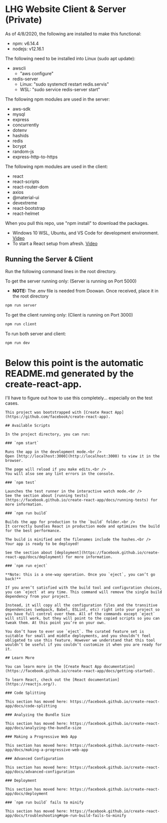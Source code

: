 # LHG Website Client & Server (Private)

As of 4/8/2020, the following are installed to make this functional:
* npm: v6.14.4
* nodejs: v12.16.1

The following need to be installed into Linux (sudo apt update):
+ awscli
    + "aws configure"
+ redis-server
    + Linux: "sudo systemctl restart redis.servis"
    + WSL: "sudo service redis-server start"

The following npm modules are used in the server:
* aws-sdk
* mysql
* express
* concurrently
* dotenv
* hashids
* redis
* bcrypt
* random-js
* express-http-to-https

The following npm modules are used in the client:
* react
* react-scripts
* react-router-dom
* axios
* @material-ui
* devextreme
* react-bootstrap
* react-helmet

When you pull this repo, use "npm install" to download the packages.
- Windows 10 WSL, Ubuntu, and VS Code for development environment. [Video](https://www.youtube.com/watch?v=A0eqZujVfYU)
- To start a React setup from afresh. [Video](https://www.youtube.com/watch?v=v0t42xBIYIs)

## Running the Server & Client

Run the following command lines in the root directory.

To get the server running only: (Server is running on Port 5000)
- **NOTE:** The .env file is needed from Doowan. Once received, place it in the root directory
```sh
npm run server
```

To get the client running only: (Client is running on Port 3000)
```sh
npm run client
```

To run both server and client:
```sh
npm run dev
```

# Below this point is the automatic README.md generated by the create-react-app. 

I'll have to figure out how to use this completely... especially on the test cases.

```
This project was bootstrapped with [Create React App](https://github.com/facebook/create-react-app).

## Available Scripts

In the project directory, you can run:

### `npm start`

Runs the app in the development mode.<br />
Open [http://localhost:3000](http://localhost:3000) to view it in the browser.

The page will reload if you make edits.<br />
You will also see any lint errors in the console.

### `npm test`

Launches the test runner in the interactive watch mode.<br />
See the section about [running tests](https://facebook.github.io/create-react-app/docs/running-tests) for more information.

### `npm run build`

Builds the app for production to the `build` folder.<br />
It correctly bundles React in production mode and optimizes the build for the best performance.

The build is minified and the filenames include the hashes.<br />
Your app is ready to be deployed!

See the section about [deployment](https://facebook.github.io/create-react-app/docs/deployment) for more information.

### `npm run eject`

**Note: this is a one-way operation. Once you `eject`, you can’t go back!**

If you aren’t satisfied with the build tool and configuration choices, you can `eject` at any time. This command will remove the single build dependency from your project.

Instead, it will copy all the configuration files and the transitive dependencies (webpack, Babel, ESLint, etc) right into your project so you have full control over them. All of the commands except `eject` will still work, but they will point to the copied scripts so you can tweak them. At this point you’re on your own.

You don’t have to ever use `eject`. The curated feature set is suitable for small and middle deployments, and you shouldn’t feel obligated to use this feature. However we understand that this tool wouldn’t be useful if you couldn’t customize it when you are ready for it.

## Learn More

You can learn more in the [Create React App documentation](https://facebook.github.io/create-react-app/docs/getting-started).

To learn React, check out the [React documentation](https://reactjs.org/).

### Code Splitting

This section has moved here: https://facebook.github.io/create-react-app/docs/code-splitting

### Analyzing the Bundle Size

This section has moved here: https://facebook.github.io/create-react-app/docs/analyzing-the-bundle-size

### Making a Progressive Web App

This section has moved here: https://facebook.github.io/create-react-app/docs/making-a-progressive-web-app

### Advanced Configuration

This section has moved here: https://facebook.github.io/create-react-app/docs/advanced-configuration

### Deployment

This section has moved here: https://facebook.github.io/create-react-app/docs/deployment

### `npm run build` fails to minify

This section has moved here: https://facebook.github.io/create-react-app/docs/troubleshooting#npm-run-build-fails-to-minify
```